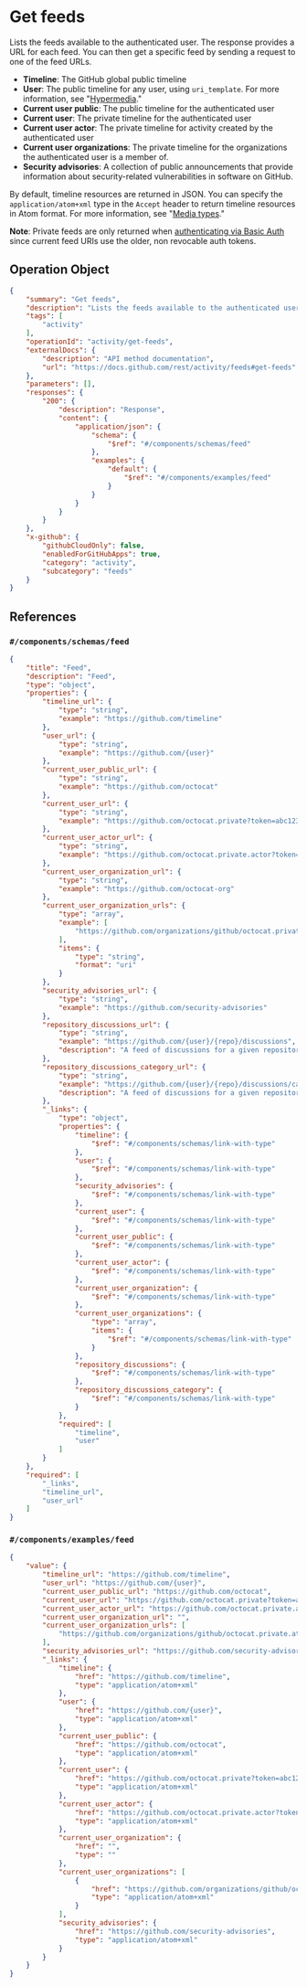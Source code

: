 # Get feeds

Lists the feeds available to the authenticated user. The response provides a URL for each feed. You can then get a specific feed by sending a request to one of the feed URLs.

*   **Timeline**: The GitHub global public timeline
*   **User**: The public timeline for any user, using `uri_template`. For more information, see "[Hypermedia](https://docs.github.com/rest/using-the-rest-api/getting-started-with-the-rest-api#hypermedia)."
*   **Current user public**: The public timeline for the authenticated user
*   **Current user**: The private timeline for the authenticated user
*   **Current user actor**: The private timeline for activity created by the authenticated user
*   **Current user organizations**: The private timeline for the organizations the authenticated user is a member of.
*   **Security advisories**: A collection of public announcements that provide information about security-related vulnerabilities in software on GitHub.

By default, timeline resources are returned in JSON. You can specify the `application/atom+xml` type in the `Accept` header to return timeline resources in Atom format. For more information, see "[Media types](https://docs.github.com/rest/using-the-rest-api/getting-started-with-the-rest-api#media-types)."

**Note**: Private feeds are only returned when [authenticating via Basic Auth](https://docs.github.com/rest/authentication/authenticating-to-the-rest-api#using-basic-authentication) since current feed URIs use the older, non revocable auth tokens.

## Operation Object

```json
{
    "summary": "Get feeds",
    "description": "Lists the feeds available to the authenticated user. The response provides a URL for each feed. You can then get a specific feed by sending a request to one of the feed URLs.\n\n*   **Timeline**: The GitHub global public timeline\n*   **User**: The public timeline for any user, using `uri_template`. For more information, see \"[Hypermedia](https://docs.github.com/rest/using-the-rest-api/getting-started-with-the-rest-api#hypermedia).\"\n*   **Current user public**: The public timeline for the authenticated user\n*   **Current user**: The private timeline for the authenticated user\n*   **Current user actor**: The private timeline for activity created by the authenticated user\n*   **Current user organizations**: The private timeline for the organizations the authenticated user is a member of.\n*   **Security advisories**: A collection of public announcements that provide information about security-related vulnerabilities in software on GitHub.\n\nBy default, timeline resources are returned in JSON. You can specify the `application/atom+xml` type in the `Accept` header to return timeline resources in Atom format. For more information, see \"[Media types](https://docs.github.com/rest/using-the-rest-api/getting-started-with-the-rest-api#media-types).\"\n\n**Note**: Private feeds are only returned when [authenticating via Basic Auth](https://docs.github.com/rest/authentication/authenticating-to-the-rest-api#using-basic-authentication) since current feed URIs use the older, non revocable auth tokens.",
    "tags": [
        "activity"
    ],
    "operationId": "activity/get-feeds",
    "externalDocs": {
        "description": "API method documentation",
        "url": "https://docs.github.com/rest/activity/feeds#get-feeds"
    },
    "parameters": [],
    "responses": {
        "200": {
            "description": "Response",
            "content": {
                "application/json": {
                    "schema": {
                        "$ref": "#/components/schemas/feed"
                    },
                    "examples": {
                        "default": {
                            "$ref": "#/components/examples/feed"
                        }
                    }
                }
            }
        }
    },
    "x-github": {
        "githubCloudOnly": false,
        "enabledForGitHubApps": true,
        "category": "activity",
        "subcategory": "feeds"
    }
}
```

## References

### `#/components/schemas/feed`

```json
{
    "title": "Feed",
    "description": "Feed",
    "type": "object",
    "properties": {
        "timeline_url": {
            "type": "string",
            "example": "https://github.com/timeline"
        },
        "user_url": {
            "type": "string",
            "example": "https://github.com/{user}"
        },
        "current_user_public_url": {
            "type": "string",
            "example": "https://github.com/octocat"
        },
        "current_user_url": {
            "type": "string",
            "example": "https://github.com/octocat.private?token=abc123"
        },
        "current_user_actor_url": {
            "type": "string",
            "example": "https://github.com/octocat.private.actor?token=abc123"
        },
        "current_user_organization_url": {
            "type": "string",
            "example": "https://github.com/octocat-org"
        },
        "current_user_organization_urls": {
            "type": "array",
            "example": [
                "https://github.com/organizations/github/octocat.private.atom?token=abc123"
            ],
            "items": {
                "type": "string",
                "format": "uri"
            }
        },
        "security_advisories_url": {
            "type": "string",
            "example": "https://github.com/security-advisories"
        },
        "repository_discussions_url": {
            "type": "string",
            "example": "https://github.com/{user}/{repo}/discussions",
            "description": "A feed of discussions for a given repository."
        },
        "repository_discussions_category_url": {
            "type": "string",
            "example": "https://github.com/{user}/{repo}/discussions/categories/{category}",
            "description": "A feed of discussions for a given repository and category."
        },
        "_links": {
            "type": "object",
            "properties": {
                "timeline": {
                    "$ref": "#/components/schemas/link-with-type"
                },
                "user": {
                    "$ref": "#/components/schemas/link-with-type"
                },
                "security_advisories": {
                    "$ref": "#/components/schemas/link-with-type"
                },
                "current_user": {
                    "$ref": "#/components/schemas/link-with-type"
                },
                "current_user_public": {
                    "$ref": "#/components/schemas/link-with-type"
                },
                "current_user_actor": {
                    "$ref": "#/components/schemas/link-with-type"
                },
                "current_user_organization": {
                    "$ref": "#/components/schemas/link-with-type"
                },
                "current_user_organizations": {
                    "type": "array",
                    "items": {
                        "$ref": "#/components/schemas/link-with-type"
                    }
                },
                "repository_discussions": {
                    "$ref": "#/components/schemas/link-with-type"
                },
                "repository_discussions_category": {
                    "$ref": "#/components/schemas/link-with-type"
                }
            },
            "required": [
                "timeline",
                "user"
            ]
        }
    },
    "required": [
        "_links",
        "timeline_url",
        "user_url"
    ]
}
```

### `#/components/examples/feed`

```json
{
    "value": {
        "timeline_url": "https://github.com/timeline",
        "user_url": "https://github.com/{user}",
        "current_user_public_url": "https://github.com/octocat",
        "current_user_url": "https://github.com/octocat.private?token=abc123",
        "current_user_actor_url": "https://github.com/octocat.private.actor?token=abc123",
        "current_user_organization_url": "",
        "current_user_organization_urls": [
            "https://github.com/organizations/github/octocat.private.atom?token=abc123"
        ],
        "security_advisories_url": "https://github.com/security-advisories",
        "_links": {
            "timeline": {
                "href": "https://github.com/timeline",
                "type": "application/atom+xml"
            },
            "user": {
                "href": "https://github.com/{user}",
                "type": "application/atom+xml"
            },
            "current_user_public": {
                "href": "https://github.com/octocat",
                "type": "application/atom+xml"
            },
            "current_user": {
                "href": "https://github.com/octocat.private?token=abc123",
                "type": "application/atom+xml"
            },
            "current_user_actor": {
                "href": "https://github.com/octocat.private.actor?token=abc123",
                "type": "application/atom+xml"
            },
            "current_user_organization": {
                "href": "",
                "type": ""
            },
            "current_user_organizations": [
                {
                    "href": "https://github.com/organizations/github/octocat.private.atom?token=abc123",
                    "type": "application/atom+xml"
                }
            ],
            "security_advisories": {
                "href": "https://github.com/security-advisories",
                "type": "application/atom+xml"
            }
        }
    }
}
```